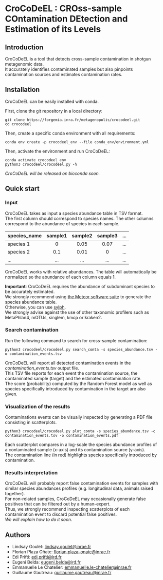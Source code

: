# CroCoDeEL : **CRO**ss-sample **CO**ntamination **DE**tection and **E**stimation of its **L**evels

## Introduction

CroCoDeEL is a tool that detects cross-sample contamination in shotgun metagenomic data.\
It accurately identifies contaminated samples but also pinpoints contamination sources and estimates contamination rates.

## Installation

CroCoDeEL can be easily installed with conda.

First, clone the git repository in a local directory:
```
git clone https://forgemia.inra.fr/metagenopolis/crocodeel.git
cd crocodeel
```

Then, create a specific conda environment with all requirements:
```
conda env create -p crocodeel_env --file conda_env/environment.yml
```

Then, activate the environment and run CroCoDeEL: 

```
conda activate crocodeel_env
python3 crocodeel/crocodeel.py -h
```

_CroCoDeEL will be released on bioconda soon._

## Quick start
### Input
CroCoDeEL takes as input a species abundance table in TSV format.\
The first column should correspond to species names. The other columns correspond to the abundance of species in each sample.

|   species_name  | sample1 | sample2 | sample3 |    ...   | 
|:----------------|:-------:|:-------:|:-------:|:--------:| 
| species 1       |   0     |  0.05   |   0.07  |    ...   | 
| species 2       |   0.1   |  0.01   |   0     |    ...   | 
|       ...       |   ...   |   ...   |   ...   |    ...   | 

CroCoDeEL works with relative abundances.
The table will automatically be normalized so the abundance of each column equals 1.

**Important**: CroCoDeEL requires the abundance of subdominant species to be accurately estimated.\
We strongly recommend using [the Meteor software suite](https://github.com/metagenopolis/meteor) to generate the species abundance table.\
Otherwise, you can use [sylph](https://github.com/bluenote-1577/sylph).\
We strongly advise against the use of other taxonomic profilers such as MetaPhlan4, mOTUs, singlem, kmcp or kraken2.

### Search contamination
Run the following command to search for cross-sample contamination:
```
python3 crocodeel/crocodeel.py search_conta -s species_abundance.tsv -o contamination_events.tsv
```
CroCoDeEL will report all detected contamination events in the _contamination_events.tsv_ output file.\
This TSV file reports for each event the contamination source, the contaminated sample (target) and the estimated contamination rate.\
The score (probability) computed by the Random Forest model as well as species specifically introduced by contamination in the target are also given.

### Visualization of the results
Contaminations events can be visually inspected by generating a PDF file consisting in scatterplots.
```
python3 crocodeel/crocodeel.py plot_conta -s species_abundance.tsv -c contamination_events.tsv -o contamination_events.pdf
```
Each scatterplot compares in a log-scale the species abundance profiles of a contaminated sample (x-axis) and its contamination source (y-axis).\
The contamination line (in red) highlights species specifically introduced by contamination.

### Results interpretation
CroCoDeEL will probably report false contamination events for samples with similar species abundances profiles (e.g. longitudinal data, animals raised together).\
For non-related samples, CroCoDeEL may occasionally generate false positives that can be filtered out by a human-expert.\
Thus, we strongly recommend inspecting scatterplots of each contamination event to discard potential false positives.\
_We will explain how to do it soon._

## Authors
* Lindsay Goulet: lindsay.goulet@inrae.fr
* Florian Plaza Oñate: florian.plaza-onate@inrae.fr
* Edi Prifti: edi.prifti@ird.fr
* Eugeni Belda: eugeni.belda@ird.fr
* Emmanuelle Le Chatelier: emmanuelle.le-chatelier@inrae.fr
* Guillaume Gautreau: guillaume.gautreau@inrae.fr

